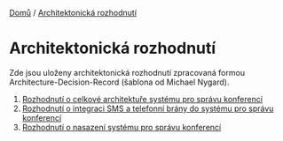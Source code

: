 [Domů](/README.md) / [Architektonická rozhodnutí](/ADR/README.md) 

# Architektonická rozhodnutí 

Zde jsou uloženy architektonická rozhodnutí zpracovaná formou Architecture-Decision-Record (šablona od Michael Nygard). 

1. [Rozhodnutí o celkové architektuře systému pro správu konferencí](./celkova-architektura.md)
2. [Rozhodnutí o integraci SMS a telefonní brány do systému pro správu konferencí](./integrace-sms-telefonni-brany.md)
3. [Rozhodnutí o nasazení systému pro správu konferencí](./nasazeni-systemu.md)
